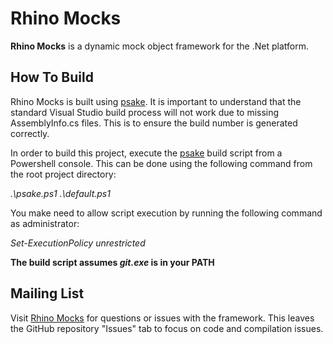 Rhino Mocks
===========

**Rhino Mocks** is a dynamic mock object framework for the .Net platform.

How To Build
------------

Rhino Mocks is built using [psake](https://github.com/psake/psake). It is important to understand that the standard Visual Studio build process will not work due to missing AssemblyInfo.cs files. This is to ensure the build number is generated correctly.

In order to build this project, execute the [psake](https://github.com/psake/psake) build script from a Powershell console. This can be done using the following command from the root project directory:

*.\psake.ps1 .\default.ps1*

You make need to allow script execution by running the following command as administrator:

*Set-ExecutionPolicy unrestricted*

**The build script assumes *git.exe* is in your PATH**

Mailing List
------------

Visit [Rhino Mocks](https://groups.google.com/group/rhinomocks "Rhino Mocks Google Group") for questions or issues with the framework. This leaves the GitHub repository "Issues" tab to focus on code and compilation issues.